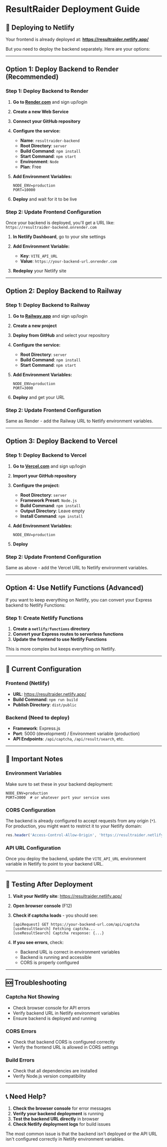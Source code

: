 # ResultRaider Deployment Guide

## 🚀 Deploying to Netlify

Your frontend is already deployed at: **https://resultraider.netlify.app/**

But you need to deploy the backend separately. Here are your options:

---

## Option 1: Deploy Backend to Render (Recommended)

### Step 1: Deploy Backend to Render

1. **Go to [Render.com](https://render.com)** and sign up/login
2. **Create a new Web Service**
3. **Connect your GitHub repository**
4. **Configure the service:**
   - **Name**: `resultraider-backend`
   - **Root Directory**: `server`
   - **Build Command**: `npm install`
   - **Start Command**: `npm start`
   - **Environment**: `Node`
   - **Plan**: Free

5. **Add Environment Variables:**
   ```
   NODE_ENV=production
   PORT=10000
   ```

6. **Deploy** and wait for it to be live

### Step 2: Update Frontend Configuration

Once your backend is deployed, you'll get a URL like: `https://resultraider-backend.onrender.com`

1. **In Netlify Dashboard**, go to your site settings
2. **Add Environment Variable:**
   - **Key**: `VITE_API_URL`
   - **Value**: `https://your-backend-url.onrender.com`

3. **Redeploy** your Netlify site

---

## Option 2: Deploy Backend to Railway

### Step 1: Deploy Backend to Railway

1. **Go to [Railway.app](https://railway.app)** and sign up/login
2. **Create a new project**
3. **Deploy from GitHub** and select your repository
4. **Configure the service:**
   - **Root Directory**: `server`
   - **Build Command**: `npm install`
   - **Start Command**: `npm start`

5. **Add Environment Variables:**
   ```
   NODE_ENV=production
   PORT=3000
   ```

6. **Deploy** and get your URL

### Step 2: Update Frontend Configuration

Same as Render - add the Railway URL to Netlify environment variables.

---

## Option 3: Deploy Backend to Vercel

### Step 1: Deploy Backend to Vercel

1. **Go to [Vercel.com](https://vercel.com)** and sign up/login
2. **Import your GitHub repository**
3. **Configure the project:**
   - **Root Directory**: `server`
   - **Framework Preset**: `Node.js`
   - **Build Command**: `npm install`
   - **Output Directory**: Leave empty
   - **Install Command**: `npm install`

4. **Add Environment Variables:**
   ```
   NODE_ENV=production
   ```

5. **Deploy**

### Step 2: Update Frontend Configuration

Same as above - add the Vercel URL to Netlify environment variables.

---

## Option 4: Use Netlify Functions (Advanced)

If you want to keep everything on Netlify, you can convert your Express backend to Netlify Functions:

### Step 1: Create Netlify Functions

1. **Create a `netlify/functions` directory**
2. **Convert your Express routes to serverless functions**
3. **Update the frontend to use Netlify Functions**

This is more complex but keeps everything on Netlify.

---

## 🔧 Current Configuration

### Frontend (Netlify)
- **URL**: https://resultraider.netlify.app/
- **Build Command**: `npm run build`
- **Publish Directory**: `dist/public`

### Backend (Need to deploy)
- **Framework**: Express.js
- **Port**: 5000 (development) / Environment variable (production)
- **API Endpoints**: `/api/captcha`, `/api/result/search`, etc.

---

## 🚨 Important Notes

### Environment Variables
Make sure to set these in your backend deployment:

```env
NODE_ENV=production
PORT=3000  # or whatever port your service uses
```

### CORS Configuration
The backend is already configured to accept requests from any origin (`*`). For production, you might want to restrict it to your Netlify domain:

```typescript
res.header('Access-Control-Allow-Origin', 'https://resultraider.netlify.app');
```

### API URL Configuration
Once you deploy the backend, update the `VITE_API_URL` environment variable in Netlify to point to your backend URL.

---

## 🧪 Testing After Deployment

1. **Visit your Netlify site**: https://resultraider.netlify.app/
2. **Open browser console** (F12)
3. **Check if captcha loads** - you should see:
   ```
   [apiRequest] GET https://your-backend-url.com/api/captcha
   [useResultSearch] Fetching captcha...
   [useResultSearch] Captcha response: {...}
   ```

4. **If you see errors**, check:
   - Backend URL is correct in environment variables
   - Backend is running and accessible
   - CORS is properly configured

---

## 🆘 Troubleshooting

### Captcha Not Showing
- Check browser console for API errors
- Verify backend URL in Netlify environment variables
- Ensure backend is deployed and running

### CORS Errors
- Check that backend CORS is configured correctly
- Verify the frontend URL is allowed in CORS settings

### Build Errors
- Check that all dependencies are installed
- Verify Node.js version compatibility

---

## 📞 Need Help?

1. **Check the browser console** for error messages
2. **Verify your backend deployment** is running
3. **Test the backend URL directly** in browser
4. **Check Netlify deployment logs** for build issues

The most common issue is that the backend isn't deployed or the API URL isn't configured correctly in Netlify environment variables. 